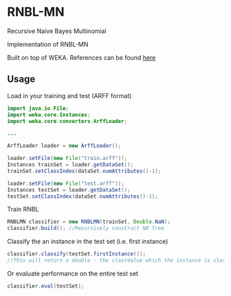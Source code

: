 # RNBL-MN
Recursive Naive Bayes Multinomial 

Implementation of RNBL-MN 

Built on top of WEKA. References can be found [here](http://link.springer.com/chapter/10.1007%2F11731139_8#page-1)

## Usage
Load in your training and test (ARFF format)
```java
import java.io.File;
import weka.core.Instances;
import weka.core.converters.ArffLoader;

...

ArffLoader loader = new ArffLoader();

loader.setFile(new File("train.arff"));
Instances trainSet = loader.getDataSet();
trainSet.setClassIndex(dataSet.numAttributes()-1);

loader.setFile(new File("test.arff"));
Instances testSet = loader.getDataSet();
testSet.setClassIndex(dataSet.numAttributes()-1);
```
Train RNBL
```java
RNBLMN classifier = new RNBLMN(trainSet, Double.NaN);
classifier.build(); //Recursively construct NB Tree
```
Classify the an instance in the test set (i.e. first instance)
```java
classifier.classify(testSet.firstInstance()); 
//This will return a double - the classValue which the instance is classified into
```
Or evaluate performance on the entire test set
```java
classifier.eval(testSet);
```
